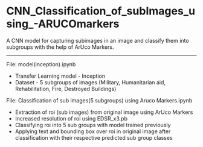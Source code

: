 # CNN_Classification_of_subImages_using_-ARUCOmarkers
A CNN model for capturing subimages in an image and classify them into subgroups with the help of ArUco Markers.
<hr>

File: model(inception).ipynb
- Transfer Learning model - Inception
- Dataset - 5 subgroups of images (Military, Humanitarian aid, Rehabilitation, Fire, Destroyed Buildings)

File: Classification of sub images(5 subgroups) using Aruco Markers.ipynb
- Extraction of roi (sub images) from original image using ArUco Markers
- Increased resolution of roi using EDSR_x3.pb
- Classifying roi into 5 sub groups with model trained previously
- Applying text and bounding box over roi in original image after classification with their respective predicted sub group classes
  

